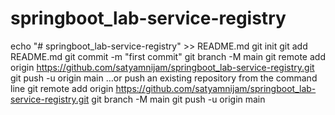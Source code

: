 # springboot_lab-service-registry
echo "# springboot_lab-service-registry" >> README.md
git init
git add README.md
git commit -m "first commit"
git branch -M main
git remote add origin https://github.com/satyamnijam/springboot_lab-service-registry.git
git push -u origin main
…or push an existing repository from the command line
git remote add origin https://github.com/satyamnijam/springboot_lab-service-registry.git
git branch -M main
git push -u origin main
